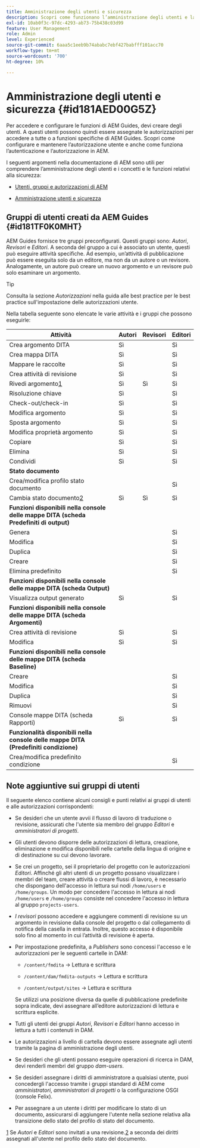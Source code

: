 ```yaml
---
title: Amministrazione degli utenti e sicurezza
description: Scopri come funzionano l’amministrazione degli utenti e la sicurezza
exl-id: 10ab0f3c-97dc-4293-ab73-75b438c03d99
feature: User Management
role: Admin
level: Experienced
source-git-commit: 6aaa5c1eeb9b74ababc7ebf427babfff101acc70
workflow-type: tm+mt
source-wordcount: '700'
ht-degree: 10%

---
```


# Amministrazione degli utenti e sicurezza {#id181AED00G5Z}

Per accedere e configurare le funzioni di AEM Guides, devi creare degli utenti. A questi utenti possono quindi essere assegnate le autorizzazioni per accedere a tutte o a funzioni specifiche di AEM Guides. Scopri come configurare e mantenere l’autorizzazione utente e anche come funziona l’autenticazione e l’autorizzazione in AEM.

I seguenti argomenti nella documentazione di AEM sono utili per comprendere l’amministrazione degli utenti e i concetti e le funzioni relativi alla sicurezza:

- [Utenti, gruppi e autorizzazioni di AEM](https://experienceleague.adobe.com/docs/experience-manager-learn/cloud-service/accessing/aem-users-groups-and-permissions.html?lang=it)

- [Amministrazione utenti e sicurezza](https://experienceleague.adobe.com/docs/experience-manager-65/administering/security/security.html?lang=it)


## Gruppi di utenti creati da AEM Guides {#id181TF0K0MHT}

AEM Guides fornisce tre gruppi preconfigurati. Questi gruppi sono: *Autori*, *Revisori* e *Editori*. A seconda del gruppo a cui è associato un utente, questi può eseguire attività specifiche. Ad esempio, un’attività di pubblicazione può essere eseguita solo da un editore, ma non da un autore o un revisore. Analogamente, un autore può creare un nuovo argomento e un revisore può solo esaminare un argomento.

>[!TIP]
>
> Consulta la sezione *Autorizzazioni* nella guida alle best practice per le best practice sull&#39;impostazione delle autorizzazioni utente.

Nella tabella seguente sono elencate le varie attività e i gruppi che possono eseguirle:

| Attività | Autori | Revisori | Editori |
|----|-------|---------|----------|
| Crea argomento DITA | Sì |   | Sì |
| Crea mappa DITA | Sì |   | Sì |
| Mappare le raccolte | Sì |   | Sì |
| Crea attività di revisione | Sì |   | Sì |
| Rivedi argomento[1](#fntarg_1) | Sì | Sì | Sì |
| Risoluzione chiave | Sì |   | Sì |
| Check-out/check-in | Sì |   | Sì |
| Modifica argomento | Sì |   | Sì |
| Sposta argomento | Sì |   | Sì |
| Modifica proprietà argomento | Sì |   | Sì |
| Copiare | Sì |   | Sì |
| Elimina | Sì |   | Sì |
| Condividi | Sì |   | Sì |
| **Stato documento** |
| Crea/modifica profilo stato documento |   |   | Sì |
| Cambia stato documento[2](#fntarg_2) | Sì | Sì | Sì |
| **Funzioni disponibili nella console delle mappe DITA \(scheda Predefiniti di output\)** |
| Genera |   |   | Sì |
| Modifica |   |   | Sì |
| Duplica |   |   | Sì |
| Creare |   |   | Sì |
| Elimina predefinito |   |   | Sì |
| **Funzioni disponibili nella console delle mappe DITA \(scheda Output\)** |
| Visualizza output generato | Sì |   | Sì |
| **Funzioni disponibili nella console delle mappe DITA \(scheda Argomenti\)** |
| Crea attività di revisione | Sì |   | Sì |
| Modifica | Sì |   | Sì |
| **Funzioni disponibili nella console delle mappe DITA \(scheda Baseline\)** |
| Creare |   |   | Sì |
| Modifica |   |   | Sì |
| Duplica |   |   | Sì |
| Rimuovi |   |   | Sì |
| Console mappe DITA \(scheda Rapporti\) | Sì |   | Sì |
| **Funzionalità disponibili nella console delle mappe DITA \(Predefiniti condizione\)** |
| Crea/modifica predefinito condizione |   |   | Sì |

## Note aggiuntive sui gruppi di utenti

Il seguente elenco contiene alcuni consigli e punti relativi ai gruppi di utenti e alle autorizzazioni corrispondenti:

- Se desideri che un utente avvii il flusso di lavoro di traduzione o revisione, assicurati che l&#39;utente sia membro del gruppo *Editori* e *amministratori di progetti*.

- Gli utenti devono disporre delle autorizzazioni di lettura, creazione, eliminazione e modifica disponibili nelle cartelle della lingua di origine e di destinazione su cui devono lavorare.

- Se crei un progetto, sei il proprietario del progetto con le autorizzazioni *Editori*. Affinché gli altri utenti di un progetto possano visualizzare i membri del team, creare attività o creare flussi di lavoro, è necessario che dispongano dell&#39;accesso in lettura sui nodi `/home/users` e `/home/groups`. Un modo per concedere l&#39;accesso in lettura ai nodi `/home/users` e `/home/groups` consiste nel concedere l&#39;accesso in lettura al gruppo `projects-users`.

- *I revisori* possono accedere e aggiungere commenti di revisione su un argomento in revisione dalla console del progetto o dal collegamento di notifica della casella in entrata. Inoltre, questo accesso è disponibile solo fino al momento in cui l’attività di revisione è aperta.

- Per impostazione predefinita, a *Publishers* sono concessi l&#39;accesso e le autorizzazioni per le seguenti cartelle in DAM:

   - `/content/fmdita` -\> Lettura e scrittura

   - `/content/dam/fmdita-outputs` -\> Lettura e scrittura

   - `/content/output/sites` -\> Lettura e scrittura

  Se utilizzi una posizione diversa da quelle di pubblicazione predefinite sopra indicate, devi assegnare all’editore autorizzazioni di lettura e scrittura esplicite.

- Tutti gli utenti dei gruppi *Autori*, *Revisori* e *Editori* hanno accesso in lettura a tutti i contenuti in DAM.

- Le autorizzazioni a livello di cartella devono essere assegnate agli utenti tramite la pagina di amministrazione degli utenti.

- Se desideri che gli utenti possano eseguire operazioni di ricerca in DAM, devi renderli membri del gruppo *dam-users*.

- Se desideri assegnare i diritti di amministratore a qualsiasi utente, puoi concedergli l&#39;accesso tramite i gruppi standard di AEM come *amministratori*, *amministratori di progetti* o la configurazione OSGI \(console Felix\).

- Per assegnare a un utente i diritti per modificare lo stato di un documento, assicurarsi di aggiungere l&#39;utente nella sezione relativa alla transizione dello stato del profilo di stato del documento.

[1](#fnsrc_1) Se *Autori* e *Editori* sono invitati a una revisione.[2](#fnsrc_2) a seconda dei diritti assegnati all&#39;utente nel profilo dello stato del documento.
